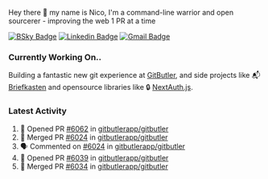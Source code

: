 
Hey there 👋 my name is Nico, I'm a command-line warrior and open sourcerer - improving the web 1 PR at a time

[![BSky Badge](https://img.shields.io/badge/-%20%40ndo.dev%20-%200285FF?style=flat-square&logo=bluesky&color=%23161e27)](https://bsky.app/profile/ndo.dev) [![Linkedin Badge](https://img.shields.io/badge/-ndom91-blue?style=flat-square&logo=Linkedin&logoColor=white&link=https://www.linkedin.com/in/ndom91/)](https://www.linkedin.com/in/ndom91/) [![Gmail Badge](https://img.shields.io/badge/-yo@ndo.dev-c14438?style=flat-square&logo=mail.ru&logoColor=white&link=mailto:yo@ndo.dev)](mailto:yo@ndo.dev)

### Currently Working On..

Building a fantastic new git experience at [GitButler](https://github.com/gitbutlerapp), and side projects like 📬 [Briefkasten](https://briefkastenhq.com) and opensource libraries like 🔒 [NextAuth.js](https://github.com/nextauthjs/next-auth).

<!--START_SECTION_PROFILE_VIEWS:readme-info-->
<!--END_SECTION_PROFILE_VIEWS:readme-info-->

<!--START_SECTION_DAILY_COMMIT:readme-info-->
<!--END_SECTION_DAILY_COMMIT:readme-info-->

<!--START_SECTION_WEEKLY_COMMIT:readme-info-->
<!--END_SECTION_WEEKLY_COMMIT:readme-info-->

### Latest Activity

<!--START_SECTION:activity-->
1. 💪 Opened PR [#6062](https://github.com/gitbutlerapp/gitbutler/pull/6062) in [gitbutlerapp/gitbutler](https://github.com/gitbutlerapp/gitbutler)
2. 🎉 Merged PR [#6024](https://github.com/gitbutlerapp/gitbutler/pull/6024) in [gitbutlerapp/gitbutler](https://github.com/gitbutlerapp/gitbutler)
3. 🗣 Commented on [#6024](https://github.com/gitbutlerapp/gitbutler/pull/6024#issuecomment-2607344219) in [gitbutlerapp/gitbutler](https://github.com/gitbutlerapp/gitbutler)
4. 💪 Opened PR [#6039](https://github.com/gitbutlerapp/gitbutler/pull/6039) in [gitbutlerapp/gitbutler](https://github.com/gitbutlerapp/gitbutler)
5. 🎉 Merged PR [#6034](https://github.com/gitbutlerapp/gitbutler/pull/6034) in [gitbutlerapp/gitbutler](https://github.com/gitbutlerapp/gitbutler)
<!--END_SECTION:activity-->
